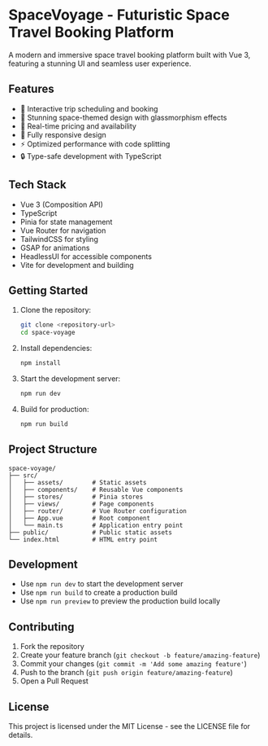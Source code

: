 # SpaceVoyage - Futuristic Space Travel Booking Platform

A modern and immersive space travel booking platform built with Vue 3, featuring a stunning UI and seamless user experience.

## Features

- 🚀 Interactive trip scheduling and booking
- 🌌 Stunning space-themed design with glassmorphism effects
- 🎯 Real-time pricing and availability
- 📱 Fully responsive design
- ⚡ Optimized performance with code splitting
- 🔒 Type-safe development with TypeScript

## Tech Stack

- Vue 3 (Composition API)
- TypeScript
- Pinia for state management
- Vue Router for navigation
- TailwindCSS for styling
- GSAP for animations
- HeadlessUI for accessible components
- Vite for development and building

## Getting Started

1. Clone the repository:

   ```bash
   git clone <repository-url>
   cd space-voyage
   ```

2. Install dependencies:

   ```bash
   npm install
   ```

3. Start the development server:

   ```bash
   npm run dev
   ```

4. Build for production:
   ```bash
   npm run build
   ```

## Project Structure

```
space-voyage/
├── src/
│   ├── assets/        # Static assets
│   ├── components/    # Reusable Vue components
│   ├── stores/        # Pinia stores
│   ├── views/         # Page components
│   ├── router/        # Vue Router configuration
│   ├── App.vue        # Root component
│   └── main.ts        # Application entry point
├── public/            # Public static assets
└── index.html         # HTML entry point
```

## Development

- Use `npm run dev` to start the development server
- Use `npm run build` to create a production build
- Use `npm run preview` to preview the production build locally

## Contributing

1. Fork the repository
2. Create your feature branch (`git checkout -b feature/amazing-feature`)
3. Commit your changes (`git commit -m 'Add some amazing feature'`)
4. Push to the branch (`git push origin feature/amazing-feature`)
5. Open a Pull Request

## License

This project is licensed under the MIT License - see the LICENSE file for details.

